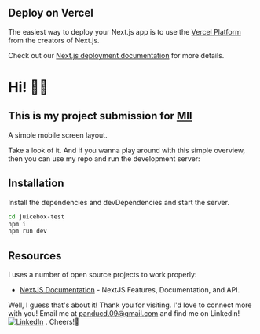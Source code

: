 
## Deploy on Vercel

The easiest way to deploy your Next.js app is to use the [Vercel Platform](https://vercel.com/new?utm_medium=default-template&filter=next.js&utm_source=create-next-app&utm_campaign=create-next-app-readme) from the creators of Next.js.

Check out our [Next.js deployment documentation](https://nextjs.org/docs/app/building-your-application/deploying) for more details.

# Hi! 👋🏼
## This is my project submission for [MII](https://juicebox.co.id/)

A simple mobile screen layout.

Take a look of it. And if you wanna play around with this simple overview, then you can use my repo and run the development server:

## Installation

Install the dependencies and devDependencies and start the server.

```sh
cd juicebox-test
npm i
npm run dev
```

## Resources

I uses a number of open source projects to work properly:

- [NextJS Documentation](https://nextjs.org/docs) - NextJS Features, Documentation, and API.



Well, I guess that's about it! Thank you for visiting. I'd love to connect more with you! Email me at panducd.09@gmail.com and find me on Linkedin! [![LinkedIn](https://img.shields.io/badge/LinkedIn-%230077B5.svg?logo=linkedin&logoColor=white)](https://linkedin.com/in/https://www.linkedin.com/in/pandu-cakrawala-darmawan/)  . Cheers!🥂






